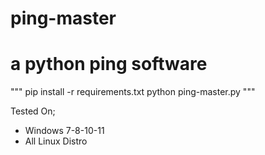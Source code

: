 # ping-master
# a python ping software
"""
pip install -r requirements.txt
python ping-master.py
"""

Tested On;
- Windows 7-8-10-11
- All Linux Distro
